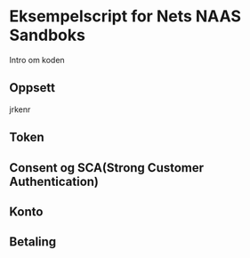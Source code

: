 # Eksempelscript for Nets NAAS Sandboks


Intro om koden


## Oppsett

jrkenr


## Token


## Consent og SCA(Strong Customer Authentication)

## Konto

## Betaling